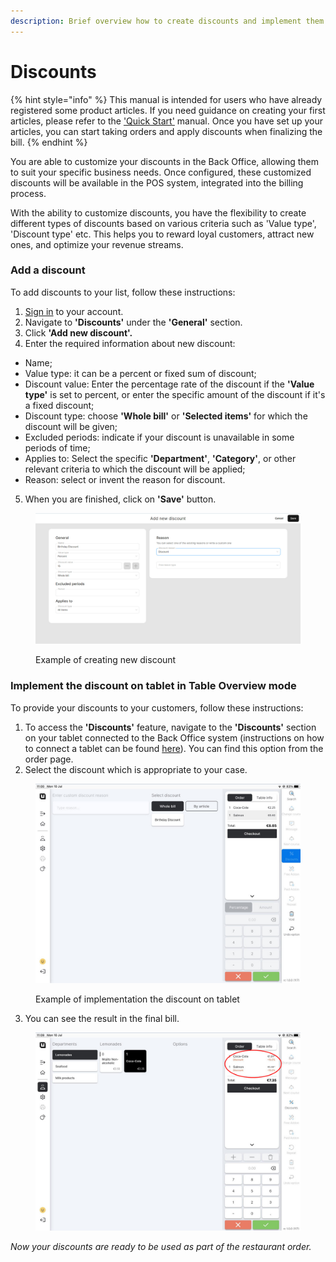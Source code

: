 ```yaml
---
description: Brief overview how to create discounts and implement them on tablet
---
```


# Discounts

{% hint style="info" %}
This manual is intended for users who have already registered some product articles. If you need guidance on creating your first articles, please refer to the ['Quick Start'](../quick-start-table-overview-mode.md) manual. Once you have set up your articles, you can start taking orders and apply discounts when finalizing the bill.
{% endhint %}

You are able to customize your discounts in the Back Office, allowing them to suit your specific business needs. Once configured, these customized discounts will be available in the POS system, integrated into the billing process.&#x20;

With the ability to customize discounts, you have the flexibility to create different types of discounts based on various criteria such as 'Value type', 'Discount type' etc. This helps you to reward loyal customers, attract new ones, and optimize your revenue streams.

### Add a discount

To add discounts to your list, follow these instructions:

1. [Sign in](../getting-started/quick-start/sign-in-to-untill-air.md) to your account.
2. Navigate to **'Discounts'** under the **'General'** section.
3. Click **'Add new discount'.**
4. Enter the required information about new discount:

* Name;
* Value type: it can be a percent or fixed sum of discount;
* Discount value: Enter the percentage rate of the discount if the **'Value type'** is set to percent, or enter the specific amount of the discount if it's a fixed discount;
* Discount type: choose **'Whole bill'** or **'Selected items'** for which the discount will be given;
* Excluded periods: indicate if your discount is unavailable in some periods of time;
* Applies to: Select the specific **'Department'**, **'Category'**, or other relevant criteria to which the discount will be applied;
* Reason: select or invent the reason for discount.

5. When you are finished, click on **'Save'** button.

<figure><img src="../.gitbook/assets/discount.jpg" alt=""><figcaption><p>Example of creating new discount</p></figcaption></figure>

### Implement the discount on tablet in Table Overview mode

To provide your discounts to your customers, follow these instructions:

1. To access the **'Discounts'** feature, navigate to the **'Discounts'** section on your tablet connected to the Back Office system (instructions on how to connect a tablet can be found [here](equipment/how-to-add-devices.md)). You can find this option from the order page.
2. Select the discount which is appropriate to your case.

<figure><img src="../.gitbook/assets/discount2.jpg" alt="" width="563"><figcaption><p>Example of implementation the discount on tablet</p></figcaption></figure>

3. You can see the result in the final bill.

<figure><img src="../.gitbook/assets/discount3.jpg" alt="" width="563"><figcaption></figcaption></figure>

_Now your discounts are ready to be used as part of the restaurant order._
